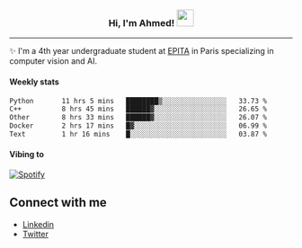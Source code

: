 <!-- Heading -->
<h3 align="center"> Hi, I'm Ahmed! <img src = "https://raw.githubusercontent.com/MartinHeinz/MartinHeinz/master/wave.gif" width = 30px></h3>

<!-- About section -->
---
✨ I'm a 4th year undergraduate student at <a href="https://www.epita.fr/en/">EPITA</a> in Paris specializing in computer vision and AI.

<h4 align ="left"> Weekly stats </h4>

<!--START_SECTION:waka-->

```txt
Python       11 hrs 5 mins   ████████▒░░░░░░░░░░░░░░░░   33.73 %
C++          8 hrs 45 mins   ██████▓░░░░░░░░░░░░░░░░░░   26.65 %
Other        8 hrs 33 mins   ██████▓░░░░░░░░░░░░░░░░░░   26.07 %
Docker       2 hrs 17 mins   █▓░░░░░░░░░░░░░░░░░░░░░░░   06.99 %
Text         1 hr 16 mins    █░░░░░░░░░░░░░░░░░░░░░░░░   03.87 %
```

<!--END_SECTION:waka-->

<h4 align ="left">Vibing to</h4>

[![Spotify](https://novatorem-ten-lyart.vercel.app/api/spotify)](https://open.spotify.com/user/31knevkvll66tzc3gqtoi6ngjbre)

<!-- Connect section -->

## Connect with me
  * <a href="https://www.linkedin.com/in/ahmed-hassayoune">Linkedin</a>
  * <a href="https://twitter.com/Ahmedhassaaa">Twitter</a>

<!-- Connect section: END -->
